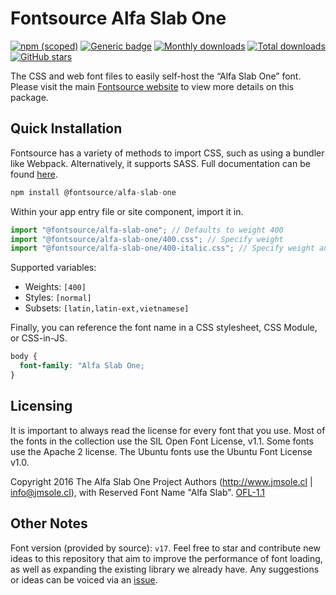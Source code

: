 # Fontsource Alfa Slab One

[![npm (scoped)](https://img.shields.io/npm/v/@fontsource/alfa-slab-one?color=brightgreen)](https://www.npmjs.com/package/@fontsource/alfa-slab-one) [![Generic badge](https://img.shields.io/badge/fontsource-passing-brightgreen)](https://github.com/fontsource/fontsource) [![Monthly downloads](https://badgen.net/npm/dm/@fontsource/alfa-slab-one)](https://github.com/fontsource/fontsource) [![Total downloads](https://badgen.net/npm/dt/@fontsource/alfa-slab-one)](https://github.com/fontsource/fontsource) [![GitHub stars](https://img.shields.io/github/stars/fontsource/fontsource.svg?style=social&label=Star)](https://github.com/fontsource/fontsource/stargazers)

The CSS and web font files to easily self-host the “Alfa Slab One” font. Please visit the main [Fontsource website](https://fontsource.org/fonts/alfa-slab-one) to view more details on this package.

## Quick Installation

Fontsource has a variety of methods to import CSS, such as using a bundler like Webpack. Alternatively, it supports SASS. Full documentation can be found [here](https://fontsource.org/docs/introduction).

```javascript
npm install @fontsource/alfa-slab-one
```

Within your app entry file or site component, import it in.

```javascript
import "@fontsource/alfa-slab-one"; // Defaults to weight 400
import "@fontsource/alfa-slab-one/400.css"; // Specify weight
import "@fontsource/alfa-slab-one/400-italic.css"; // Specify weight and style

```

Supported variables:
- Weights: `[400]`
- Styles: `[normal]`
- Subsets: `[latin,latin-ext,vietnamese]`

Finally, you can reference the font name in a CSS stylesheet, CSS Module, or CSS-in-JS.

```css
body {
  font-family: "Alfa Slab One;
}
```

## Licensing
It is important to always read the license for every font that you use.
Most of the fonts in the collection use the SIL Open Font License, v1.1. Some fonts use the Apache 2 license. The Ubuntu fonts use the Ubuntu Font License v1.0.

Copyright 2016 The Alfa Slab One Project Authors (http://www.jmsole.cl | info@jmsole.cl), with Reserved Font Name "Alfa Slab".
[OFL-1.1](http://scripts.sil.org/OFL)

## Other Notes
Font version (provided by source): `v17`.
Feel free to star and contribute new ideas to this repository that aim to improve the performance of font loading, as well as expanding the existing library we already have. Any suggestions or ideas can be voiced via an [issue](https://github.com/fontsource/fontsource/issues).